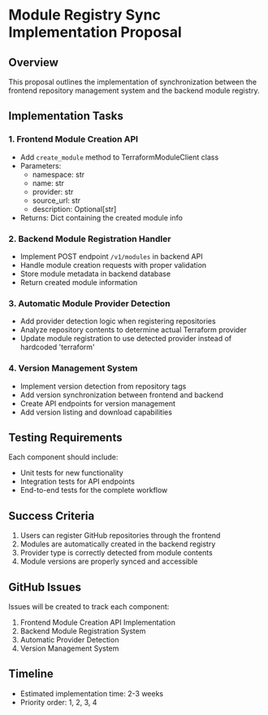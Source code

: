 # Module Registry Sync Implementation Proposal

## Overview
This proposal outlines the implementation of synchronization between the frontend repository management system and the backend module registry.

## Implementation Tasks

### 1. Frontend Module Creation API
- Add `create_module` method to TerraformModuleClient class
- Parameters:
  - namespace: str
  - name: str
  - provider: str
  - source_url: str
  - description: Optional[str]
- Returns: Dict containing the created module info

### 2. Backend Module Registration Handler
- Implement POST endpoint `/v1/modules` in backend API
- Handle module creation requests with proper validation
- Store module metadata in backend database
- Return created module information

### 3. Automatic Module Provider Detection
- Add provider detection logic when registering repositories
- Analyze repository contents to determine actual Terraform provider
- Update module registration to use detected provider instead of hardcoded 'terraform'

### 4. Version Management System
- Implement version detection from repository tags
- Add version synchronization between frontend and backend
- Create API endpoints for version management
- Add version listing and download capabilities

## Testing Requirements
Each component should include:
- Unit tests for new functionality
- Integration tests for API endpoints
- End-to-end tests for the complete workflow

## Success Criteria
1. Users can register GitHub repositories through the frontend
2. Modules are automatically created in the backend registry
3. Provider type is correctly detected from module contents
4. Module versions are properly synced and accessible

## GitHub Issues
Issues will be created to track each component:
1. Frontend Module Creation API Implementation
2. Backend Module Registration System
3. Automatic Provider Detection
4. Version Management System

## Timeline
- Estimated implementation time: 2-3 weeks
- Priority order: 1, 2, 3, 4